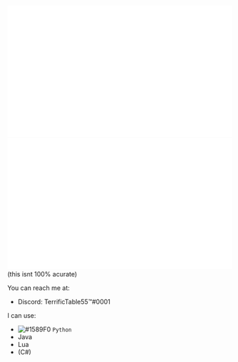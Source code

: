 ![](https://github.com/TerrificTable/github-stats/blob/master/generated/overview.svg)
![](https://github.com/TerrificTable/github-stats/blob/master/generated/languages.svg)
(this isnt 100% acurate)

You can reach me at:
  - Discord: TerrificTable55™#0001

I can use:
  - ![#1589F0](https://via.placeholder.com/15/1589F0/000000?text=+) `Python`
  - Java
  - Lua
  - (C#)
